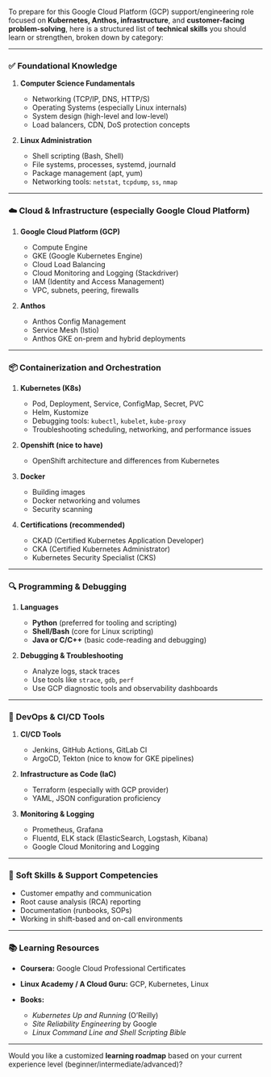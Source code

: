 To prepare for this Google Cloud Platform (GCP) support/engineering role focused on **Kubernetes, Anthos, infrastructure**, and **customer-facing problem-solving**, here is a structured list of **technical skills** you should learn or strengthen, broken down by category:

---

### ✅ **Foundational Knowledge**

1. **Computer Science Fundamentals**

   * Networking (TCP/IP, DNS, HTTP/S)
   * Operating Systems (especially Linux internals)
   * System design (high-level and low-level)
   * Load balancers, CDN, DoS protection concepts

2. **Linux Administration**

   * Shell scripting (Bash, Shell)
   * File systems, processes, systemd, journald
   * Package management (apt, yum)
   * Networking tools: `netstat`, `tcpdump`, `ss`, `nmap`

---

### ☁️ **Cloud & Infrastructure (especially Google Cloud Platform)**

1. **Google Cloud Platform (GCP)**

   * Compute Engine
   * GKE (Google Kubernetes Engine)
   * Cloud Load Balancing
   * Cloud Monitoring and Logging (Stackdriver)
   * IAM (Identity and Access Management)
   * VPC, subnets, peering, firewalls

2. **Anthos**

   * Anthos Config Management
   * Service Mesh (Istio)
   * Anthos GKE on-prem and hybrid deployments

---

### 📦 **Containerization and Orchestration**

1. **Kubernetes (K8s)**

   * Pod, Deployment, Service, ConfigMap, Secret, PVC
   * Helm, Kustomize
   * Debugging tools: `kubectl`, `kubelet`, `kube-proxy`
   * Troubleshooting scheduling, networking, and performance issues

2. **Openshift (nice to have)**

   * OpenShift architecture and differences from Kubernetes

3. **Docker**

   * Building images
   * Docker networking and volumes
   * Security scanning

4. **Certifications (recommended)**

   * CKAD (Certified Kubernetes Application Developer)
   * CKA (Certified Kubernetes Administrator)
   * Kubernetes Security Specialist (CKS)

---

### 🔍 **Programming & Debugging**

1. **Languages**

   * **Python** (preferred for tooling and scripting)
   * **Shell/Bash** (core for Linux scripting)
   * **Java or C/C++** (basic code-reading and debugging)

2. **Debugging & Troubleshooting**

   * Analyze logs, stack traces
   * Use tools like `strace`, `gdb`, `perf`
   * Use GCP diagnostic tools and observability dashboards

---

### 🧰 **DevOps & CI/CD Tools**

1. **CI/CD Tools**

   * Jenkins, GitHub Actions, GitLab CI
   * ArgoCD, Tekton (nice to know for GKE pipelines)

2. **Infrastructure as Code (IaC)**

   * Terraform (especially with GCP provider)
   * YAML, JSON configuration proficiency

3. **Monitoring & Logging**

   * Prometheus, Grafana
   * Fluentd, ELK stack (ElasticSearch, Logstash, Kibana)
   * Google Cloud Monitoring and Logging

---

### 🧠 **Soft Skills & Support Competencies**

* Customer empathy and communication
* Root cause analysis (RCA) reporting
* Documentation (runbooks, SOPs)
* Working in shift-based and on-call environments

---

### 📚 Learning Resources

* **Coursera:** Google Cloud Professional Certificates
* **Linux Academy / A Cloud Guru:** GCP, Kubernetes, Linux
* **Books:**

  * *Kubernetes Up and Running* (O’Reilly)
  * *Site Reliability Engineering* by Google
  * *Linux Command Line and Shell Scripting Bible*

---

Would you like a customized **learning roadmap** based on your current experience level (beginner/intermediate/advanced)?
